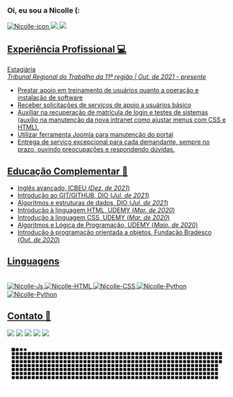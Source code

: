 ### Oi, eu sou a Nicolle (:
  <div>
   <a href="https://github.com/nicollesenam">
   <img height="178px" width ="170px" alt="Nicolle-icon" src="https://i.picasion.com/pic91/e34e183333995366ba6606311f7bd52d.gif">
   <img height="178em" src="https://github-readme-stats.vercel.app/api?username=nicollesenam&show_icons=true&theme=midnight-purple&include_all_commits=true&count_private=true"/>
   <img height="178em" src="https://github-readme-stats.vercel.app/api/top-langs/?username=nicollesenam&layout=compact&langs_count=7&theme=midnight-purple"/>
  </div>
 
## Experiência Profissional 💻
   Estagiária<br>
 *Tribunal Regional do Trabalho da 11ª região | Out. de 2021 - presente*
 - Prestar apoio em treinamento de usuários quanto a
operação e instalação de software
 - Receber solicitações de serviços de apoio a usuários
básico
 - Auxiliar na recuperação de matrícula de login e testes de
sistemas (auxílio na manutenção da nova intranet como
ajustar menus com CSS e HTML).
 - Utilizar ferramenta Joomla para manutenção do portal
 - Entrega de serviço excepcional para cada demandante,
sempre no prazo, ouvindo preocupações e respondendo
dúvidas.

## Educação Complementar 🎯
 
 - Inglês avançado, ICBEU (*Dez. de 2021*)
 - Introdução ao GIT/GITHUB, DIO (*Jul. de 2021*)
 - Algoritmos e estruturas de dados, DIO (*Jul. de 2021*)
 - Introdução à linguagem HTML, UDEMY (*Mar. de 2020*)
 - Introdução à linguagem CSS, UDEMY (*Mar. de 2020*)
 - Algoritmos e Lógica de Programação, UDEMY (*Maio. de 2020*)
 - Introdução à programação orientada a objetos, Fundação Bradesco (*Out. de 2020*)

 
## Linguagens
<div style="display: inline_block"><br>
  <img align="center" alt="Nicolle-Js" height="30" width="70" src="https://img.shields.io/badge/JavaScript-323330?style=for-the-badge&logo=javascript&logoColor=F7DF1E">
  <img align="center" alt="Nicolle-HTML" height="30" width="70" src="https://img.shields.io/badge/HTML-239120?style=for-the-badge&logo=html5&logoColor=white">
  <img align="center" alt="Nicolle-CSS" height="30" width="70" src="https://img.shields.io/badge/CSS-239120?&style=for-the-badge&logo=css3&logoColor=white">
  <img align="center" alt="Nicolle-Python" height="30" width="70" src="https://img.shields.io/badge/Python-14354C?style=for-the-badge&logo=python&logoColor=white">
  <img align="center" alt="Nicolle-Python" height="30" width="70" src="https://img.shields.io/badge/C-00599C?style=for-the-badge&logo=c&logoColor=white">
</div>
 
## Contato 💬
  <div> 
  <a href="https://instagram.com/nicollesm_" target="_blank"><img src="https://img.shields.io/badge/-Instagram-%23E4405F?style=for-the-badge&logo=instagram&logoColor=white" target="_blank"></a>
 <a href="https://discord.gg/ZQvREXUXZp" target="_blank"><img src="https://img.shields.io/badge/Discord-7289DA?style=for-the-badge&logo=discord&logoColor=white" target="_blank"></a> 
  <a href = "https://accounts.google.com/ServiceLogin?service=mail&passive=true&Email=nicollesenam@gmail.com&continue=https://mail.google.com/mail/u/nicollesenam@gmail.com/"><img src="https://img.shields.io/badge/-Gmail-%23333?style=for-the-badge&logo=gmail&logoColor=white" target="_blank"></a>
  <a href="https://www.linkedin.com/in/nicollesenam" target="_blank"><img src="https://img.shields.io/badge/-LinkedIn-%230077B5?style=for-the-badge&logo=linkedin&logoColor=white" target="_blank"></a> 
    <a href="https://open.spotify.com/user/nicollesenam?si=4Kp8QzEvTDKICgm8GssaBA&dl_branch=1" target="_blank"><img src="https://img.shields.io/badge/Spotify-1ED760?&style=for-the-badge&logo=spotify&logoColor=white" target="_blank"></a> 

  ![Snake animation](https://github.com/nicollesenam/nicollesenam/blob/output/github-contribution-grid-snake.svg)
    
  </div>
 
